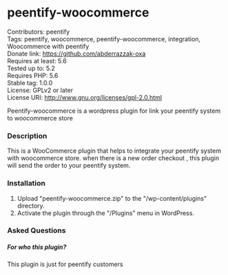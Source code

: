 # peentify-woocommerce
Contributors: peentify <br/>
Tags: peentify, woocommerce, peentify-woocommerce, integration, Woocommerce with peentify <br/>
Donate link: https://github.com/abderrazzak-oxa <br/>
Requires at least: 5.6 <br/>
Tested up to: 5.2 <br/>
Requires PHP: 5.6 <br/>
Stable tag: 1.0.0 <br/>
License: GPLv2 or later <br/>
License URI: http://www.gnu.org/licenses/gpl-2.0.html <br />

Peentify-woocommerce is a wordpress plugin for link your peentify system to woocommerce store

### Description
This is a WooCommerce plugin that helps to integrate your peentify system with woocommerce store. when there is a new order checkout , this plugin will send the order to your peentify system.

### Installation
1. Upload "peentify-woocommerce.zip" to the "/wp-content/plugins" directory.
2. Activate the plugin through the "/Plugins" menu in WordPress.

### Asked Questions 
##### For who this plugin?
This plugin is just for peentify customers

